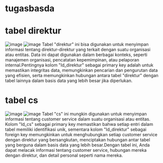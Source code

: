 # tugasbasda
# tabel direktur
![image](https://github.com/fiter1221/tugasbasda/assets/145202407/849ce264-6ad1-4da1-96c5-fb8919f76ca5)
![image](https://github.com/fiter1221/tugasbasda/assets/145202407/c493e324-29d1-427c-afad-d14bfc0a964e)
  Tabel "direktur" ini bisa digunakan untuk menyimpan informasi tentang direktur-direktur yang terkait dengan suatu organisasi atau entitas. Data ini dapat digunakan dalam berbagai konteks, seperti manajemen organisasi, pencatatan kepemimpinan, atau pelaporan internal.Pentingnya kolom "Id_direktur" sebagai primary key adalah untuk memastikan integritas data, memungkinkan pencarian dan pengurutan data yang efisien, serta memungkinkan hubungan antara tabel "direktur" dengan tabel lainnya dalam basis data yang lebih besar jika diperlukan.
# tabel cs
![image](https://github.com/fiter1221/tugasbasda/assets/145202407/ebb814ba-bf74-4932-95eb-ce40636cd03c)
![image](https://github.com/fiter1221/tugasbasda/assets/145202407/3953e76f-052e-4baa-b75b-19147d5ec7f5)
  Tabel "cs" ini mungkin digunakan untuk menyimpan informasi tentang customer service dalam suatu organisasi atau entitas. Kolom "Id_cs" sebagai primary key memastikan bahwa setiap entri dalam tabel memiliki identifikasi unik, sementara kolom "Id_direktur" sebagai foreign key memungkinkan untuk menghubungkan setiap customer service dengan direktur yang bersangkutan, menciptakan hubungan antar tabel yang berguna dalam basis data yang lebih besar.Dengan tabel ini, Anda dapat melacak informasi tentang customer service, hubungan mereka dengan direktur, dan detail personal seperti nama mereka.
  
